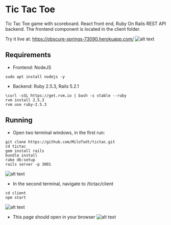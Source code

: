 # Tic Tac Toe

Tic Tac Toe game with scoreboard. 
React front end, Ruby On Rails REST API backend.
The frontend component is located in the client folder.

Try it live at: https://obscure-springs-73090.herokuapp.com/
![alt text](https://i.imgur.com/ymupNbC.png "Website")

## Requirements

* Frontend: NodeJS
```
sudo apt install nodejs -y
```

* Backend: Ruby 2.5.3, Rails 5.2.1

```
\curl -sSL https://get.rvm.io | bash -s stable --ruby
rvm install 2.5.3
rvm use ruby-2.5.3
```

## Running
* Open two terminal windows, in the first run:
```
git clone https://github.com/MiloTodt/tictac.git
cd tictac
gem install rails
bundle install
rake db:setup
rails server -p 3001
```
![alt text](https://i.imgur.com/gSktGvX.png "Back")

* In the second terminal, navigate to /tictac/client
```
cd client
npm start
```
![alt text](https://i.imgur.com/Y3v6UwB.png "Front")

* This page should open in your browser
![alt text](https://i.imgur.com/ymupNbC.png "Website")
